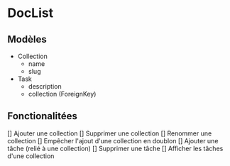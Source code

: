 # DocList

## Modèles

- Collection
    - name
    - slug
- Task
    - description
    - collection (ForeignKey)


## Fonctionalitées

[] Ajouter une collection 
[] Supprimer une collection 
[] Renommer une collection 
[] Empêcher l'ajout d'une collection en doublon 
[] Ajouter une tâche (relié à une collection) 
[] Supprimer une tâche 
[] Afficher les tâches d'une collection 
